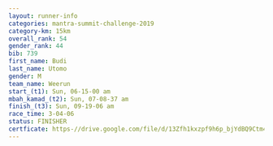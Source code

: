 ```yaml
---
layout: runner-info 
categories: mantra-summit-challenge-2019 
category-km: 15km 
overall_rank: 54
gender_rank: 44
bib: 739
first_name: Budi
last_name: Utomo
gender: M
team_name: Weerun
start_(t1): Sun, 06-15-00 am
mbah_kamad_(t2): Sun, 07-08-37 am
finish_(t3): Sun, 09-19-06 am
race_time: 3-04-06
status: FINISHER
certficate: https-//drive.google.com/file/d/13Zfh1kxzpf9h6p_bjYdBQ9Ctm4fXnQo3/view?usp=sharing
---
```

